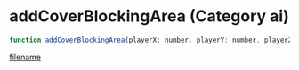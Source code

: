 # addCoverBlockingArea (Category ai)

```js
function addCoverBlockingArea(playerX: number, playerY: number, playerZ: number, radiusX: number, radiusY: number, radiusZ: number, p6: boolean, p7: boolean, p8: boolean, p9: boolean): void
```

[filename](addCoverBlockingArea_m.md ':include')